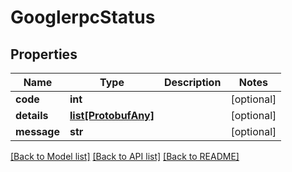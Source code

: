 # GooglerpcStatus

## Properties
Name | Type | Description | Notes
------------ | ------------- | ------------- | -------------
**code** | **int** |  | [optional] 
**details** | [**list[ProtobufAny]**](ProtobufAny.md) |  | [optional] 
**message** | **str** |  | [optional] 

[[Back to Model list]](../README.md#documentation-for-models) [[Back to API list]](../README.md#documentation-for-api-endpoints) [[Back to README]](../README.md)


